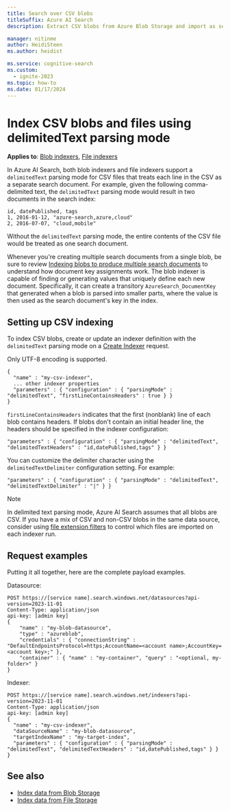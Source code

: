 ```yaml
---
title: Search over CSV blobs
titleSuffix: Azure AI Search
description: Extract CSV blobs from Azure Blob Storage and import as search documents into Azure AI Search using the delimitedText parsing mode.

manager: nitinme
author: HeidiSteen
ms.author: heidist

ms.service: cognitive-search
ms.custom:
  - ignite-2023
ms.topic: how-to
ms.date: 01/17/2024
---
```


# Index CSV blobs and files using delimitedText parsing mode

**Applies to**: [Blob indexers](search-howto-indexing-azure-blob-storage.md), [File indexers](search-file-storage-integration.md)

In Azure AI Search, both blob indexers and file indexers support a `delimitedText` parsing mode for CSV files that treats each line in the CSV as a separate search document. For example, given the following comma-delimited text, the `delimitedText` parsing mode would result in two documents in the search index: 

```text
id, datePublished, tags
1, 2016-01-12, "azure-search,azure,cloud"
2, 2016-07-07, "cloud,mobile"
```

Without the `delimitedText` parsing mode, the entire contents of the CSV file would be treated as one search document.

Whenever you're creating multiple search documents from a single blob, be sure to review [Indexing blobs to produce multiple search documents](search-howto-index-one-to-many-blobs.md) to understand how document key assignments work. The blob indexer is capable of finding or generating values that uniquely define each new document. Specifically, it can create a transitory `AzureSearch_DocumentKey` that generated when a blob is parsed into smaller parts, where the value is then used as the search document's key in the index.

## Setting up CSV indexing

To index CSV blobs, create or update an indexer definition with the `delimitedText` parsing mode on a [Create Indexer](/rest/api/searchservice/indexers/create) request.

Only UTF-8 encoding is supported.

```http
{
  "name" : "my-csv-indexer",
  ... other indexer properties
  "parameters" : { "configuration" : { "parsingMode" : "delimitedText", "firstLineContainsHeaders" : true } }
}
```

`firstLineContainsHeaders` indicates that the first (nonblank) line of each blob contains headers.
If blobs don't contain an initial header line, the headers should be specified in the indexer configuration: 

```http
"parameters" : { "configuration" : { "parsingMode" : "delimitedText", "delimitedTextHeaders" : "id,datePublished,tags" } } 
```

You can customize the delimiter character using the `delimitedTextDelimiter` configuration setting. For example:

```http
"parameters" : { "configuration" : { "parsingMode" : "delimitedText", "delimitedTextDelimiter" : "|" } }
```

> [!NOTE]
> In delimited text parsing mode, Azure AI Search assumes that all blobs are CSV. If you have a mix of CSV and non-CSV blobs in the same data source, consider using [file extension filters](search-blob-storage-integration.md#controlling-which-blobs-are-indexed) to control which files are imported on each indexer run.

## Request examples

Putting it all together, here are the complete payload examples. 

Datasource: 

```http
POST https://[service name].search.windows.net/datasources?api-version=2023-11-01
Content-Type: application/json
api-key: [admin key]
{
    "name" : "my-blob-datasource",
    "type" : "azureblob",
    "credentials" : { "connectionString" : "DefaultEndpointsProtocol=https;AccountName=<account name>;AccountKey=<account key>;" },
    "container" : { "name" : "my-container", "query" : "<optional, my-folder>" }
}   
```

Indexer:

```http
POST https://[service name].search.windows.net/indexers?api-version=2023-11-01
Content-Type: application/json
api-key: [admin key]
{
  "name" : "my-csv-indexer",
  "dataSourceName" : "my-blob-datasource",
  "targetIndexName" : "my-target-index",
  "parameters" : { "configuration" : { "parsingMode" : "delimitedText", "delimitedTextHeaders" : "id,datePublished,tags" } }
}
```

## See also

+ [Index data from Blob Storage](search-howto-indexing-azure-blob-storage.md)
+ [Index data from File Storage](search-file-storage-integration.md)
